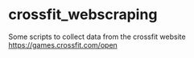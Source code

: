 # crossfit_webscraping
Some scripts to collect data from the crossfit website https://games.crossfit.com/open
